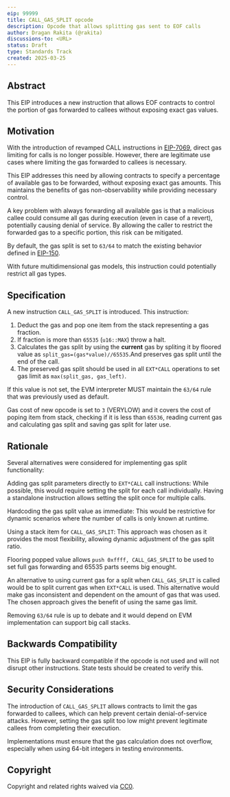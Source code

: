 ```yaml
---
eip: 99999
title: CALL_GAS_SPLIT opcode
description: Opcode that allows splitting gas sent to EOF calls
author: Dragan Rakita (@rakita)
discussions-to: <URL>
status: Draft
type: Standards Track
created: 2025-03-25
---
```


## Abstract

This EIP introduces a new instruction that allows EOF contracts to control the portion of gas forwarded to callees without exposing exact gas values.

## Motivation

With the introduction of revamped CALL instructions in [EIP-7069](./eip-7069.md), direct gas limiting for calls is no longer possible. However, there are legitimate use cases where limiting the gas forwarded to callees is necessary.

This EIP addresses this need by allowing contracts to specify a percentage of available gas to be forwarded, without exposing exact gas amounts. This maintains the benefits of gas non-observability while providing necessary control.

A key problem with always forwarding all available gas is that a malicious callee could consume all gas during execution (even in case of a revert), potentially causing denial of service. By allowing the caller to restrict the forwarded gas to a specific portion, this risk can be mitigated.

By default, the gas split is set to `63/64` to match the existing behavior defined in [EIP-150](./eip-150.md).

With future multidimensional gas models, this instruction could potentially restrict all gas types.

## Specification

A new instruction `CALL_GAS_SPLIT` is introduced. This instruction:

1. Deduct the gas and pop one item from the stack representing a gas fraction.
3. If fraction is more than `65535` (`u16::MAX`) throw a halt.
4. Calculates the gas split by using the **current** gas by spliting it by floored value as `split_gas=(gas*value)//65535`.And preserves gas split until the end of the call. 
5. The preserved gas split should be used in all `EXT*CALL` operations to set gas limit as `max(split_gas, gas_left)`.

If this value is not set, the EVM interpreter MUST maintain the `63/64` rule that was previously used as default.

Gas cost of new opcode is set to `3` (VERYLOW) and it covers the cost of poping item from stack, checking if it is less than `65536`, reading current gas and calculating gas split and saving gas split for later use.

## Rationale

Several alternatives were considered for implementing gas split functionality:

Adding gas split parameters directly to `EXT*CALL` call instructions: While possible, this would require setting the split for each call individually. Having a standalone instruction allows setting the split once for multiple calls.

Hardcoding the gas split value as immediate: This would be restrictive for dynamic scenarios where the number of calls is only known at runtime.

Using a stack item for `CALL_GAS_SPLIT`: This approach was chosen as it provides the most flexibility, allowing dynamic adjustment of the gas split ratio.

Flooring popped value allows `push 0xffff, CALL_GAS_SPLIT` to be used to set full gas forwarding and 65535 parts seems big enought.

An alternative to using current gas for a split when `CALL_GAS_SPLIT` is called would be to split current gas when `EXT*CALL` is used. This alternative would make gas inconsistent and dependent on the amount of gas that was used. The chosen approach gives the benefit of using the same gas limit.

Removing `63/64` rule is up to debate and it would depend on EVM implementation can support big call stacks.

## Backwards Compatibility

This EIP is fully backward compatible if the opcode is not used and will not disrupt other instructions. State tests should be created to verify this.

## Security Considerations

The introduction of `CALL_GAS_SPLIT` allows contracts to limit the gas forwarded to callees, which can help prevent certain denial-of-service attacks. However, setting the gas split too low might prevent legitimate callees from completing their execution.

Implementations must ensure that the gas calculation does not overflow, especially when using 64-bit integers in testing environments.

## Copyright

Copyright and related rights waived via [CC0](../LICENSE.md).
